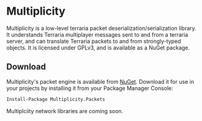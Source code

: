 # Multiplicity

Multiplicity is a low-level terraria packet deserialization/serialization library.  It understands Terraria multiplayer messages sent to and from a terraria server, and can translate Terraria packets to and from strongly-typed objects.    It is licensed under GPLv3, and is available as a NuGet package.

## Download

Multiplicity's packet engine is available from [NuGet](https://www.nuget.org/packages/Multiplicity.Packets).  Download it for use in your projects by installing it from your Package Manager Console:

```ps
Install-Package Multiplicity.Packets
```

Multiplciity network libraries are coming soon.
